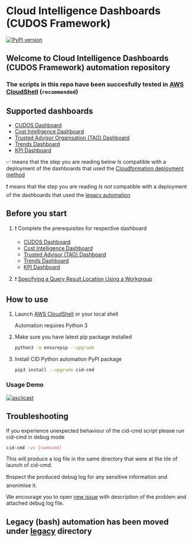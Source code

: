 # Cloud Intelligence Dashboards (CUDOS Framework)

[![PyPI version](https://badge.fury.io/py/cid-cmd.svg)](https://badge.fury.io/py/cid-cmd)

## Welcome to Cloud Intelligence Dashboards (CUDOS Framework) automation repository

### The scripts in this repo have been succesfully tested in [AWS CloudShell](https://console.aws.amazon.com/cloudshell/home) (`recommended`)

## Supported dashboards
- [CUDOS Dashboard](https://d1s0yx3p3y3rah.cloudfront.net/anonymous-embed?dashboard=cudos)
- [Cost Intelligence Dashboard](https://d1s0yx3p3y3rah.cloudfront.net/anonymous-embed?dashboard=cost_intelligence_dashboard)
- [Trusted Advisor Organisation (TAO) Dashboard](https://d1s0yx3p3y3rah.cloudfront.net/anonymous-embed?dashboard=e1799d0d-166c-4e61-8fa6-5c927f70c799)
- [Trends Dashboard](https://d1s0yx3p3y3rah.cloudfront.net/anonymous-embed?dashboard=trends-dashboard)
- [KPI Dashboard](https://d1s0yx3p3y3rah.cloudfront.net/anonymous-embed?dashboard=kpi)

:white_check_mark: means that the step you are reading below *Is* compatible with a deployment of the dashboards that used the [Cloudformation deployment method](https://wellarchitectedlabs.com/cost/200_labs/200_cloud_intelligence/cost-usage-report-dashboards/dashboards/2b_cudos_dashboard/#option-3-cloudformation-deployment)

:heavy_exclamation_mark: means that the step you are reading *Is not* compatible with a deployment of the dashboards that used the [legacy automation](./legacy)

## Before you start
1. :heavy_exclamation_mark: Complete the prerequisites for respective dashboard
    - [CUDOS Dashboard](https://wellarchitectedlabs.com/cost/200_labs/200_cloud_intelligence/cost-usage-report-dashboards/dashboards/1_prerequistes/)
    - [Cost Intelligence Dashboard](https://wellarchitectedlabs.com/cost/200_labs/200_cloud_intelligence/cost-usage-report-dashboards/dashboards/1_prerequistes/)
    - [Trusted Advisor (TAO) Dashboard](https://wellarchitectedlabs.com/cost/200_labs/200_cloud_intelligence/trusted-advisor-dashboards/dashboards/1_prerequistes/)
    - [Trends Dashboard](https://wellarchitectedlabs.com/cost/200_labs/200_cloud_intelligence/cost-usage-report-dashboards/dashboards/1_prerequistes/)
    - [KPI Dashboard](https://wellarchitectedlabs.com/cost/200_labs/200_cloud_intelligence/cost-usage-report-dashboards/dashboards/1_prerequistes/)


2. :heavy_exclamation_mark: [Specifying a Query Result Location Using a Workgroup](https://docs.aws.amazon.com/athena/latest/ug/querying.html#query-results-specify-location-workgroup)

## How to use

1. Launch [AWS CloudShell](https://console.aws.amazon.com/cloudshell/home) or your local shell

    Automation requires Python 3

2. Make sure you have latest pip package installed
    ```bash
    python3 -m ensurepip --upgrade
    ```

4. Install CID Python automation PyPI package
    ```bash
    pip3 install --upgrade cid-cmd
    ```

### Usage Demo

   [![asciicast](https://asciinema.org/a/467770.svg)](https://asciinema.org/a/467770)

## Troubleshooting 

If you experience unexpected behaviour of the cid-cmd script please run cid-cmd in debug mode 

```bash
cid-cmd -vv [command]
```
    
This will produce a log file in the same directory that were at the tile of launch of cid-cmd. 

:heavy_exclamation_mark:Inspect the produced debug log for any sensitive information and anonimise it.

We encourage you to open [new issue](https://github.com/aws-samples/aws-cudos-framework-deployment/issues/new) with description of the problem and attached debug log file.

## Legacy (bash) automation has been moved under [**legacy**](./legacy/) directory
